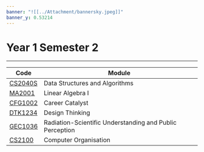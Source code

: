 ```yaml
---
banner: "![[../Attachment/bannersky.jpeg]]"
banner_y: 0.53214
---
```

# Year 1 Semester 2
---

| Code                          | Module                                                   |
| ----------------------------- | -------------------------------------------------------- |
| [CS2040S](CS2040S/CS2040S.md) | Data Structures and Algorithms                           |
| [MA2001](MA2001/MA2001.md)    | Linear Algebra I                                         |
| [CFG1002](CFG1002/CFG1002.md) | Career Catalyst                                          |
| [DTK1234](DTK1234/DTK1234.md) | Design Thinking                                          |
| [GEC1036](GEC1036/GEC1036.md) | Radiation-Scientific Understanding and Public Perception |
| [CS2100](CS2100/CS2100.md)    | Computer Organisation                                                         |

